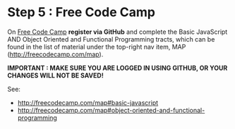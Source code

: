# Step 5 : Free Code Camp

On [Free Code Camp](http://freecodecamp.com) **register via GitHub** and complete the Basic JavaScript AND Object Oriented and Functional Programming tracts, which can be found in the list of material under the top-right nav item, MAP (http://freecodecamp.com/map).  

**IMPORTANT : MAKE SURE YOU ARE LOGGED IN USING GITHUB, OR YOUR CHANGES WILL NOT BE SAVED!**

See:

* http://freecodecamp.com/map#basic-javascript
* http://freecodecamp.com/map#object-oriented-and-functional-programming
